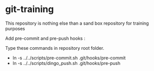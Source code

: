 # git-training

This repository is nothing else than a sand box repository for training purposes

Add pre-commit and pre-push  hooks :

Type these commands in repository root folder.

* ln -s ../../scripts/pre-commit.sh .git/hooks/pre-commit
* ln -s ../../scripts/dingo_push.sh .git/hooks/pre-push
